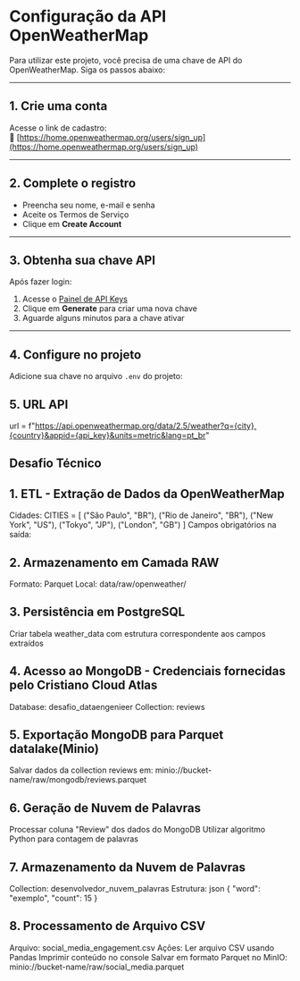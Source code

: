 # Configuração da API OpenWeatherMap

Para utilizar este projeto, você precisa de uma chave de API do OpenWeatherMap. Siga os passos abaixo:

---

## 1. Crie uma conta

Acesse o link de cadastro:  
🔗 [https://home.openweathermap.org/users/sign_up](https://home.openweathermap.org/users/sign_up)

---

## 2. Complete o registro

- Preencha seu nome, e-mail e senha  
- Aceite os Termos de Serviço  
- Clique em **Create Account**

---

## 3. Obtenha sua chave API

Após fazer login:  
1. Acesse o [Painel de API Keys](https://home.openweathermap.org/api_keys)  
2. Clique em **Generate** para criar uma nova chave  
3. Aguarde alguns minutos para a chave ativar

---

## 4. Configure no projeto

Adicione sua chave no arquivo `.env` do projeto:

## 5. URL API 
url = f"https://api.openweathermap.org/data/2.5/weather?q={city},{country}&appid={api_key}&units=metric&lang=pt_br"
## Desafio Técnico
## 1. ETL - Extração de Dados da OpenWeatherMap
Cidades:
CITIES = [
    ("São Paulo", "BR"),
    ("Rio de Janeiro", "BR"),
    ("New York", "US"),
    ("Tokyo", "JP"),
    ("London", "GB")
]
Campos obrigatórios na saída:


## 2. Armazenamento em Camada RAW
Formato: Parquet
Local: data/raw/openweather/
## 3. Persistência em PostgreSQL
Criar tabela weather_data com estrutura correspondente aos campos extraídos
## 4. Acesso ao MongoDB - Credenciais fornecidas pelo Cristiano Cloud Atlas
Database: desafio_dataengenieer
Collection: reviews

## 5. Exportação MongoDB para Parquet datalake(Minio)
Salvar dados da collection reviews em:
minio://bucket-name/raw/mongodb/reviews.parquet
## 6. Geração de Nuvem de Palavras
Processar coluna "Review" dos dados do MongoDB
Utilizar algoritmo Python para contagem de palavras

## 7. Armazenamento da Nuvem de Palavras
Collection: desenvolvedor_nuvem_palavras
Estrutura:
json
{
  "word": "exemplo",
  "count": 15
}
## 8. Processamento de Arquivo CSV
Arquivo: social_media_engagement.csv
Ações:
Ler arquivo CSV usando Pandas
Imprimir conteúdo no console
Salvar em formato Parquet no MinIO:
minio://bucket-name/raw/social_media.parquet